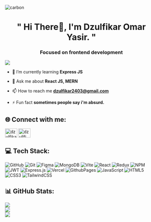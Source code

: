 ![carbon](https://github.com/user-attachments/assets/afde4aa3-fd22-4d51-885b-0e6fe7ce9f77)

<h1 align="center">" Hi There👋, I'm Dzulfikar Omar Yasir. "</h1>
<h3 align="center">Focused on frontend development</h3>

[![](https://visitcount.itsvg.in/api?id=dzulfikar2403&icon=8&color=9)](https://visitcount.itsvg.in)

- 🌱 I’m currently learning **Express JS**

- 💬 Ask me about **React JS, MERN**

- 📫 How to reach me **dzulfikar2403@gmail.com**

- ⚡ Fun fact **sometimes people say i'm absurd.**

## 🌐 Connect with me:
<p align="left">
<a href="https://linkedin.com/in/dzulfikar-omar-yasir-368138319" target="blank"><img align="center" src="https://raw.githubusercontent.com/rahuldkjain/github-profile-readme-generator/master/src/images/icons/Social/linked-in-alt.svg" alt="dzulfikar-omar-yasir-368138319" height="30" width="40" /></a>
<a href="https://instagram.com/dzullfi.24" target="blank"><img align="center" src="https://raw.githubusercontent.com/rahuldkjain/github-profile-readme-generator/master/src/images/icons/Social/instagram.svg" alt="dzullfi.24" height="30" width="40" /></a>
</p>


## 💻 Tech Stack:
![GitHub](https://img.shields.io/badge/github-%23121011.svg?style=for-the-badge&logo=github&logoColor=white) ![Git](https://img.shields.io/badge/git-%23F05033.svg?style=for-the-badge&logo=git&logoColor=white) ![Figma](https://img.shields.io/badge/figma-%23F24E1E.svg?style=for-the-badge&logo=figma&logoColor=white) ![MongoDB](https://img.shields.io/badge/MongoDB-%234ea94b.svg?style=for-the-badge&logo=mongodb&logoColor=white) ![Vite](https://img.shields.io/badge/vite-%23646CFF.svg?style=for-the-badge&logo=vite&logoColor=white) ![React](https://img.shields.io/badge/react-%2320232a.svg?style=for-the-badge&logo=react&logoColor=%2361DAFB) ![Redux](https://img.shields.io/badge/redux-%23593d88.svg?style=for-the-badge&logo=redux&logoColor=white) ![NPM](https://img.shields.io/badge/NPM-%23CB3837.svg?style=for-the-badge&logo=npm&logoColor=white) ![JWT](https://img.shields.io/badge/JWT-black?style=for-the-badge&logo=JSON%20web%20tokens) ![Express.js](https://img.shields.io/badge/express.js-%23404d59.svg?style=for-the-badge&logo=express&logoColor=%2361DAFB) ![Vercel](https://img.shields.io/badge/vercel-%23000000.svg?style=for-the-badge&logo=vercel&logoColor=white) ![GithubPages](https://img.shields.io/badge/github%20pages-121013?style=for-the-badge&logo=github&logoColor=white) ![JavaScript](https://img.shields.io/badge/javascript-%23323330.svg?style=for-the-badge&logo=javascript&logoColor=%23F7DF1E) ![HTML5](https://img.shields.io/badge/html5-%23E34F26.svg?style=for-the-badge&logo=html5&logoColor=white) ![CSS3](https://img.shields.io/badge/css3-%231572B6.svg?style=for-the-badge&logo=css3&logoColor=white) ![TailwindCSS](https://img.shields.io/badge/tailwindcss-%2338B2AC.svg?style=for-the-badge&logo=tailwind-css&logoColor=white)
## 📊 GitHub Stats:
![](https://github-readme-stats.vercel.app/api?username=dzulfikar2403&theme=graywhite&hide_border=true&include_all_commits=false&count_private=false)<br/>
![](https://github-readme-streak-stats.herokuapp.com/?user=dzulfikar2403&theme=graywhite&hide_border=true)<br/>
![](https://github-readme-stats.vercel.app/api/top-langs/?username=dzulfikar2403&theme=graywhite&hide_border=true&include_all_commits=false&count_private=false&layout=compact)
<!-- Proudly created with GPRM ( https://gprm.itsvg.in ) -->
